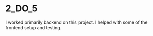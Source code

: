 # 2_DO_5

I worked primarily backend on this project. I helped with some of the frontend setup and testing. 

